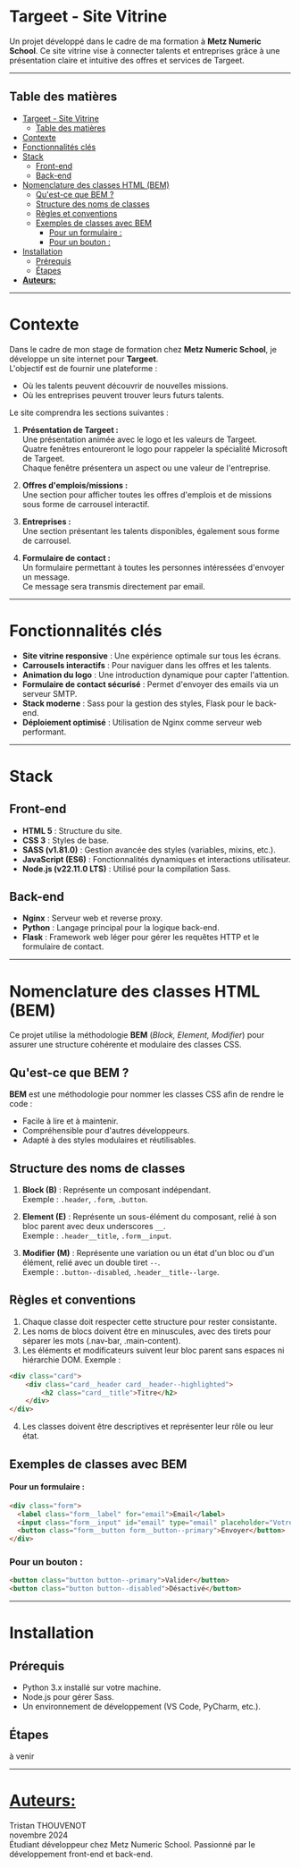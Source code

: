 # Targeet - Site Vitrine

Un projet développé dans le cadre de ma formation à **Metz Numeric School**. Ce site vitrine vise à connecter talents et entreprises grâce à une présentation claire et intuitive des offres et services de Targeet.

---

## Table des matières
- [Targeet - Site Vitrine](#targeet---site-vitrine)
  - [Table des matières](#table-des-matières)
- [Contexte](#contexte)
- [Fonctionnalités clés](#fonctionnalités-clés)
- [Stack](#stack)
  - [Front-end](#front-end)
  - [Back-end](#back-end)
- [Nomenclature des classes HTML (BEM)](#nomenclature-des-classes-html-bem)
  - [Qu'est-ce que BEM ?](#quest-ce-que-bem-)
  - [Structure des noms de classes](#structure-des-noms-de-classes)
  - [Règles et conventions](#règles-et-conventions)
  - [Exemples de classes avec BEM](#exemples-de-classes-avec-bem)
      - [Pour un formulaire :](#pour-un-formulaire-)
    - [Pour un bouton :](#pour-un-bouton-)
- [Installation](#installation)
  - [Prérequis](#prérequis)
  - [Étapes](#étapes)
- [**Auteurs:**](#auteurs)

---

# Contexte

Dans le cadre de mon stage de formation chez **Metz Numeric School**, je développe un site internet pour **Targeet**.  
L'objectif est de fournir une plateforme :
- Où les talents peuvent découvrir de nouvelles missions.
- Où les entreprises peuvent trouver leurs futurs talents.

Le site comprendra les sections suivantes :
1. **Présentation de Targeet :**  
   Une présentation animée avec le logo et les valeurs de Targeet.  
   Quatre fenêtres entoureront le logo pour rappeler la spécialité Microsoft de Targeet.  
   Chaque fenêtre présentera un aspect ou une valeur de l'entreprise.

2. **Offres d'emplois/missions :**  
   Une section pour afficher toutes les offres d'emplois et de missions sous forme de carrousel interactif.

3. **Entreprises :**  
   Une section présentant les talents disponibles, également sous forme de carrousel.

4. **Formulaire de contact :**  
   Un formulaire permettant à toutes les personnes intéressées d'envoyer un message.  
   Ce message sera transmis directement par email.

---

# Fonctionnalités clés
- **Site vitrine responsive** : Une expérience optimale sur tous les écrans.
- **Carrousels interactifs** : Pour naviguer dans les offres et les talents.
- **Animation du logo** : Une introduction dynamique pour capter l'attention.
- **Formulaire de contact sécurisé** : Permet d'envoyer des emails via un serveur SMTP.
- **Stack moderne** : Sass pour la gestion des styles, Flask pour le back-end.
- **Déploiement optimisé** : Utilisation de Nginx comme serveur web performant.

---

# Stack

## Front-end
- **HTML 5** : Structure du site.
- **CSS 3** : Styles de base.
- **SASS (v1.81.0)** : Gestion avancée des styles (variables, mixins, etc.).
- **JavaScript (ES6)** : Fonctionnalités dynamiques et interactions utilisateur.
- **Node.js (v22.11.0 LTS)** : Utilisé pour la compilation Sass.

## Back-end
- **Nginx** : Serveur web et reverse proxy.
- **Python** : Langage principal pour la logique back-end.
- **Flask** : Framework web léger pour gérer les requêtes HTTP et le formulaire de contact.

---

# Nomenclature des classes HTML (BEM)

Ce projet utilise la méthodologie **BEM** (*Block, Element, Modifier*) pour assurer une structure cohérente et modulaire des classes CSS.

## Qu'est-ce que BEM ?
**BEM** est une méthodologie pour nommer les classes CSS afin de rendre le code :
- Facile à lire et à maintenir.
- Compréhensible pour d'autres développeurs.
- Adapté à des styles modulaires et réutilisables.

## Structure des noms de classes

1. **Block (B)** : Représente un composant indépendant.  
   Exemple : `.header`, `.form`, `.button`.

2. **Element (E)** : Représente un sous-élément du composant, relié à son bloc parent avec deux underscores `__`.  
   Exemple : `.header__title`, `.form__input`.

3. **Modifier (M)** : Représente une variation ou un état d'un bloc ou d'un élément, relié avec un double tiret `--`.  
   Exemple : `.button--disabled`, `.header__title--large`.

## Règles et conventions
   1. Chaque classe doit respecter cette structure pour rester consistante.
   2. Les noms de blocs doivent être en minuscules, avec des tirets pour séparer les mots (.nav-bar, .main-content).
   3. Les éléments et modificateurs suivent leur bloc parent sans espaces ni hiérarchie DOM. Exemple :

   ```html
   <div class="card">
       <div class="card__header card__header--highlighted">
           <h2 class="card__title">Titre</h2>
       </div>
   </div>
   ```

   4. Les classes doivent être descriptives et représenter leur rôle ou leur état.

## Exemples de classes avec BEM

#### Pour un formulaire :
```html
<div class="form">
  <label class="form__label" for="email">Email</label>
  <input class="form__input" id="email" type="email" placeholder="Votre email">
  <button class="form__button form__button--primary">Envoyer</button>
</div>
```

### Pour un bouton :
```html
<button class="button button--primary">Valider</button>
<button class="button button--disabled">Désactivé</button>
```

--- 
# Installation

## Prérequis
- Python 3.x installé sur votre machine.
- Node.js pour gérer Sass.
- Un environnement de développement (VS Code, PyCharm, etc.).

## Étapes

à venir

---
# <u>**Auteurs:**</u>
Tristan THOUVENOT  
novembre 2024  
Étudiant développeur chez Metz Numeric School. Passionné par le développement front-end et back-end.